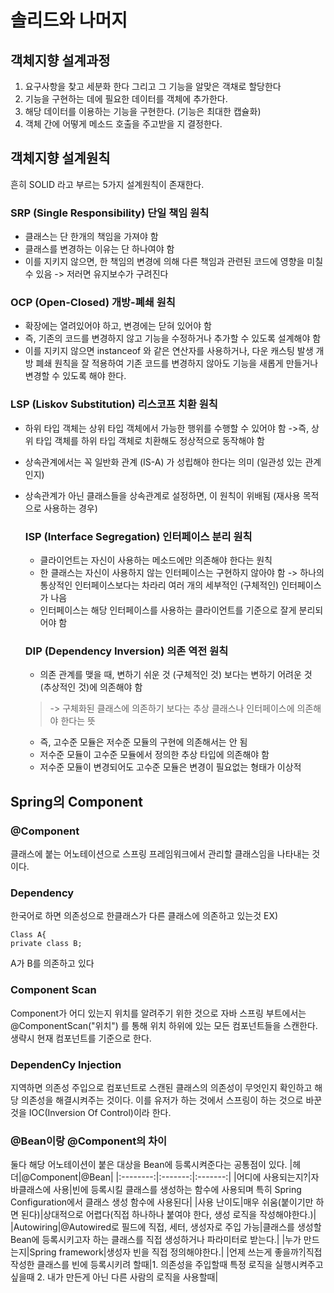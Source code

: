 # 솔리드와 나머지
## 객체지향 설계과정
1. 요구사항을 찾고 세분화 한다 그리고 그 기능을 알맞은 객채로 할당한다
2. 기능을 구현하는 데에 필요한 데이터를 객체에 추가한다. 
3. 해당 데이터를 이용하는 기능을 구현한다. (기능은 최대한 캡슐화)
4. 객체 간에 어떻게 메소드 호출을 주고받을 지 결정한다.

## 객체지향 설계원칙
흔히 SOLID 라고 부르는 5가지 설계원칙이 존재한다.
### SRP (Single Responsibility) 단일 책임 원칙
- 클래스는 단 한개의 책임을 가져야 함
- 클래스를 변경하는 이유는 단 하나여야 함
- 이를 지키지 않으면, 한 책임의 변경에 의해 다른 책임과 관련된 코드에 영향을 미칠 수 있음 -> 저러면 유지보수가 구려진다

### OCP (Open-Closed) 개방-폐쇄 원칙
- 확장에는 열려있어야 하고, 변경에는 닫혀 있어야 함
- 즉, 기존의 코드를 변경하지 않고 기능을 수정하거나 추가할 수 있도록 설계해야 함
- 이를 지키지 않으면 instanceof 와 같은 연산자를 사용하거나, 다운 캐스팅 발생
개방 폐쇄 원칙을 잘 적용하여 기존 코드를 변경하지 않아도 기능을 새롭게 만들거나 변경할 수 있도록 해야 한다.

### LSP (Liskov Substitution) 리스코프 치환 원칙
- 하위 타입 객체는 상위 타입 객체에서 가능한 행위를 수행할 수 있어야 함
->즉, 상위 타입 객체를 하위 타입 객체로 치환해도 정상적으로 동작해야 함
- 상속관계에서는 꼭 일반화 관계 (IS-A) 가 성립해야 한다는 의미 (일관성 있는 관계인지)
- 상속관계가 아닌 클래스들을 상속관계로 설정하면, 이 원칙이 위배됨 (재사용 목적으로 사용하는 경우)

  ### ISP (Interface Segregation) 인터페이스 분리 원칙
  - 클라이언트는 자신이 사용하는 메소드에만 의존해야 한다는 원칙
  - 한 클래스는 자신이 사용하지 않는 인터페이스는 구현하지 않아야 함
  -> 하나의 통상적인 인터페이스보다는 차라리 여러 개의 세부적인 (구체적인) 인터페이스가 나음
  - 인터페이스는 해당 인터페이스를 사용하는 클라이언트를 기준으로 잘게 분리되어야 함
 
  ### DIP (Dependency Inversion) 의존 역전 원칙
  - 의존 관계를 맺을 때, 변하기 쉬운 것 (구체적인 것) 보다는 변하기 어려운 것 (추상적인 것)에 의존해야 함
  > -> 구체화된 클래스에 의존하기 보다는 추상 클래스나 인터페이스에 의존해야 한다는 뜻
  - 즉, 고수준 모듈은 저수준 모듈의 구현에 의존해서는 안 됨
  - 저수준 모듈이 고수준 모듈에서 정의한 추상 타입에 의존해야 함
  - 저수준 모듈이 변경되어도 고수준 모듈은 변경이 필요없는 형태가 이상적
  
## Spring의 Component
  
### @Component
클래스에 붙는 어노테이션으로 스프링 프레임워크에서 관리할 클래스임을 나타내는 것이다.

### Dependency
한국어로 하면 의존성으로 한클래스가 다른 클래스에 의존하고 있는것
EX)
```
Class A{
private class B;
```
A가 B를 의존하고 있다

### Component Scan
Component가 어디 있는지 위치를 알려주기 위한 것으로 자바 스프링 부트에서는 @ComponentScan("위치") 를 통해 위치 하위에 있는 모든 컴포넌트들을 스캔한다.
생략시 현재 컴포넌트를 기준으로 한다.

### DependenCy Injection
지역하면 의존성 주입으로 컴포넌트로 스캔된 클래스의 의존성이 무엇인지 확인하고 해당 의존성을 해결시켜주는 것이다. 이를 유저가 하는 것에서 스프링이 하는 것으로 바꾼 것을 IOC(Inversion Of Control)이라 한다.

### @Bean이랑 @Component의 차이
둘다 해당 어노테이션이 붙은 대상을 Bean에 등록시켜준다는 공통점이 있다.
|헤더|@Component|@Bean|
|:--------:|:-------:|:-------:|
|어디에 사용되는지?|자바클래스에 사용|빈에 등록시킬 클래스를 생성하는 함수에 사용되며 특히 Spring Configuration에서 클래스 생성 함수에 사용된다|
|사용 난이도|매우 쉬움(붙이기만 하면 된다)|상대적으로 어렵다(직접 하나하나 붙여야 한다, 생성 로직을 작성해야한다.)|
|Autowiring|@Autowired로 필드에 직접, 세터, 생성자로 주입 가능|클래스를 생성할 Bean에 등록시키고자 하는 클래스를 직접 생성하거나 파라미터로 받는다.|
|누가 만드는지|Spring framework|생성자 빈을 직접 정의해야한다.|
|언제 쓰는게 좋을까?|직접 작성한 클래스를 빈에 등록시키려 할때|1. 의존성을 주입할때 특정 로직을 실행시켜주고 싶을때 2. 내가 만든게 아닌 다른 사람의 로직을 사용할때|
